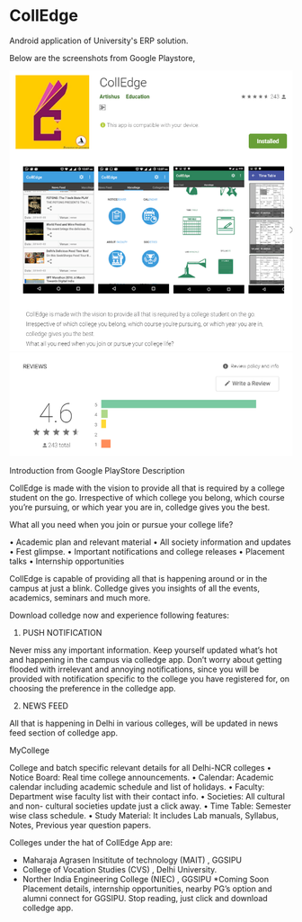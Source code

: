 # CollEdge
Android application of University's ERP solution. 

Below are the screenshots from Google Playstore,

![playstore-screenshot1](images/playstore-screenshot1.png)
![playstore-screenshot1](images/playstore-screenshot2.png)

Introduction from Google PlayStore Description

CollEdge is made with the vision to provide all that is required by a college student on the go. Irrespective of which college you belong, which course you’re pursuing, or which year you are in, colledge gives you the best.

What all you need when you join or pursue your college life?

• Academic plan and relevant material
• All society information and updates
• Fest glimpse.
• Important notifications and college releases
• Placement talks
• Internship opportunities


CollEdge is capable of providing all that is happening around or in the campus at just a blink. Colledge gives you insights of all the events, academics, seminars and much more.

Download colledge now and experience following features:

1. PUSH NOTIFICATION

Never miss any important information. Keep yourself updated what’s hot and happening in the campus via colledge app. Don’t worry about getting flooded with irrelevant and annoying notifications, since you will be provided with notification specific to the college you have registered for, on choosing the preference in the colledge app.

2. NEWS FEED

All that is happening in Delhi in various colleges, will be updated in news feed section of colledge app.

MyCollege

College and batch specific relevant details for all Delhi-NCR colleges
• Notice Board: Real time college announcements.
• Calendar: Academic calendar including academic schedule and list of holidays.
• Faculty: Department wise faculty list with their contact info.
• Societies: All cultural and non- cultural societies update just a click away.
• Time Table: Semester wise class schedule.
• Study Material: It includes Lab manuals, Syllabus, Notes, Previous year question papers.

Colleges under the hat of CollEdge App are:
- Maharaja Agrasen Insititute of technology (MAIT) , GGSIPU
- College of Vocation Studies (CVS) , Delhi University.
- Norther India Engineering College (NIEC) , GGSIPU
*Coming Soon
Placement details, internship opportunities, nearby PG’s option and alumni connect for GGSIPU.
Stop reading, just click and download colledge app.
